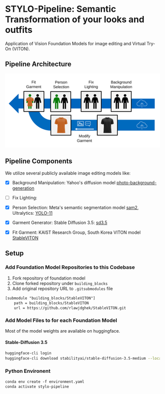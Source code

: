 # STYLO-Pipeline: Semantic Transformation of your looks and outfits
Application of Vision Foundation Models for image editing and Virtual Try-On (VITON).


## Pipeline Architecture
![Image of Pipeline Architecture](./assets/pipeline_architecture.svg "Illustration of pipeline architecture")


## Pipeline Components
We utilize several publicly available image editing models like:
- [x] Background Manipulation: Yahoo's diffusion model [photo-background-generation](https://github.com/yahoo/photo-background-generation.git) 
- [ ] Fix Lighting:
- [x] Person Selection: Meta's semantic segmentation model [sam2](https://github.com/facebookresearch/sam2), Ultralytics: [YOLO-11](https://github.com/ultralytics/ultralytics)
- [x] Garment Generator: Stable Diffusion 3.5: [sd3.5](https://github.com/Stability-AI/sd3.5)
- [x] Fit Garment: KAIST Research Group, South Korea VITON model [StableVITON](https://github.com/rlawjdghek/StableVITON)


## Setup

### Add Foundation Model Repositories to this Codebase
1. Fork repository of foundation model
2. Clone forked repository under `building_blocks`
2. Add original repository URL to `.gitsubmodules` file

```
[submodule "building_blocks/StableVITON"]
	path = building_blocks/StableVITON
	url = https://github.com/rlawjdghek/StableVITON.git
```

### Add Model Files to for each Foundation Model
Most of the model weights are available on huggingface.


#### Stable-Diffusion 3.5
```sh
huggingface-cli login
huggingface-cli download stabilityai/stable-diffusion-3.5-medium --local-dir building_blocks/sd3_5
```

### Python Environent
```
conda env create -f environment.yaml
conda activate stylo-pipeline
```